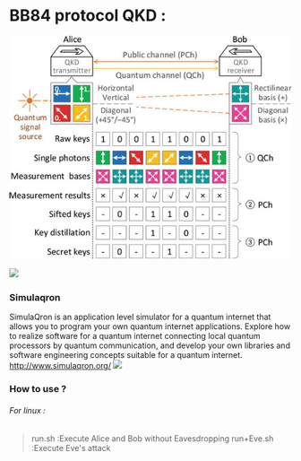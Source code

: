 # BB84 protocol QKD :

![](https://github.com/FerjaniMY/BB84_protocol_v1/blob/master/images/F1.png)

![](https://www.google.tn/url?sa=i&url=https%3A%2F%2Fpplware.sapo.pt%2Finformacao%2Finvestigadores-quebraram-a-criptografia-quantica-inquebravel%2F&psig=AOvVaw0R89n1zU_JGYePIMuomHcy&ust=1586459451373000&source=images&cd=vfe&ved=0CAIQjRxqFwoTCNDqsprE2egCFQAAAAAdAAAAABAI)
###  Simulaqron 
SimulaQron is an application level simulator for a quantum internet that allows you to program your own quantum internet applications. Explore how to realize software for a quantum internet connecting local quantum processors by quantum communication, and develop your own libraries and software engineering concepts suitable for a quantum internet.
http://www.simulaqron.org/
![](https://d3i71xaburhd42.cloudfront.net/59a22ddee5a38458cbbf624091629ab3467954d3/4-Figure2-1.png)
### How to use ?
###### For linux :
> run.sh :Execute Alice and Bob without Eavesdropping
> run+Eve.sh :Execute Eve's attack 

